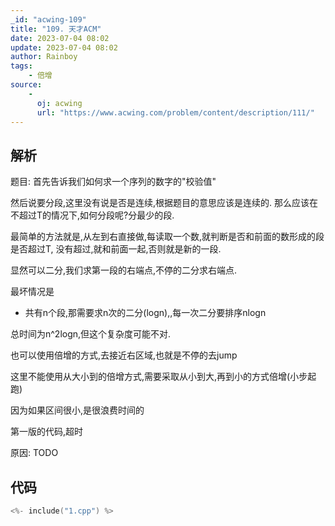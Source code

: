 ```yaml
---
_id: "acwing-109"
title: "109. 天才ACM"
date: 2023-07-04 08:02
update: 2023-07-04 08:02
author: Rainboy
tags: 
    - 倍增
source: 
    - 
      oj: acwing
      url: "https://www.acwing.com/problem/content/description/111/"
---
```


## 解析

题目: 首先告诉我们如何求一个序列的数字的"校验值"

然后说要分段,这里没有说是否是连续,根据题目的意思应该是连续的.
那么应该在不超过T的情况下,如何分段呢?分最少的段.


最简单的方法就是,从左到右直接做,每读取一个数,就判断是否和前面的数形成的段是否超过T,
没有超过,就和前面一起,否则就是新的一段.

显然可以二分,我们求第一段的右端点,不停的二分求右端点.

最坏情况是
- 共有n个段,那需要求n次的二分(logn),,每一次二分要排序nlogn

总时间为n^2logn,但这个复杂度可能不对.

也可以使用倍增的方式,去接近右区域,也就是不停的去jump

这里不能使用从大小到的倍增方式,需要采取从小到大,再到小的方式倍增(小步起跑)

因为如果区间很小,是很浪费时间的


第一版的代码,超时

原因: TODO

## 代码

```c
<%- include("1.cpp") %>
```
